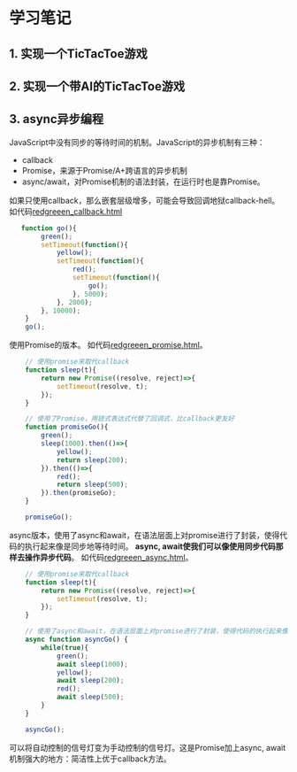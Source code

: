 # 学习笔记
## 1. 实现一个TicTacToe游戏

## 2. 实现一个带AI的TicTacToe游戏

## 3. async异步编程
JavaScript中没有同步的等待时间的机制。JavaScript的异步机制有三种：
- callback
- Promise，来源于Promise/A+跨语言的异步机制
- async/await，对Promise机制的语法封装，在运行时也是靠Promise。

如果只使用callback，那么嵌套层级增多，可能会导致回调地狱callback-hell。
如代码[redgreeen_callback.html](https://github.com/waleking/Frontend-03-Template/blob/master/week08/redgreen_callback.html)
```javascript
   function go(){
        green();
        setTimeout(function(){
            yellow();
            setTimeout(function(){
                red();
                setTimeout(function(){
                    go();
                }, 5000);
            }, 2000);
        }, 10000);
    }
    go();
```

使用Promise的版本。
如代码[redgreeen_promise.html](https://github.com/waleking/Frontend-03-Template/blob/master/week08/redgreen_promise.html)。
```javascript
    // 使用promise来取代callback
    function sleep(t){
        return new Promise((resolve, reject)=>{
            setTimeout(resolve, t);
        });
    }

    // 使用了Promise，用链式表达式代替了回调式，比callback更友好
    function promiseGo(){
        green();
        sleep(1000).then(()=>{
            yellow();  
            return sleep(200);
        }).then(()=>{
            red();
            return sleep(500);
        }).then(promiseGo);
    }

    promiseGo();
```

async版本，使用了async和await，在语法层面上对promise进行了封装，使得代码的执行起来像是同步地等待时间。
**async, await使我们可以像使用同步代码那样去操作异步代码**。
如代码[redgreeen_async.html](https://github.com/waleking/Frontend-03-Template/blob/master/week08/redgreen_async.html)。
```javascript
    // 使用promise来取代callback
    function sleep(t){
        return new Promise((resolve, reject)=>{
            setTimeout(resolve, t);
        });
    }

    // 使用了async和await，在语法层面上对promise进行了封装，使得代码的执行起来像是同步地等待时间
    async function asyncGo() {
        while(true){
            green();
            await sleep(1000);
            yellow();
            await sleep(200);
            red();
            await sleep(500);
        }
    }

    asyncGo();
```

可以将自动控制的信号灯变为手动控制的信号灯。这是Promise加上async, await机制强大的地方：简洁性上优于callback方法。